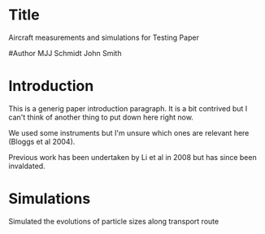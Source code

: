 # Title
Aircraft measurements and simulations for Testing Paper

#Author
MJJ Schmidt
John Smith

# Introduction
This is a generig paper introduction paragraph. It is a bit contrived but I can't think of another thing to put down here right now.

We used some instruments but I'm unsure which ones are relevant here (Bloggs et al 2004).

Previous work has been undertaken by Li et al in 2008 but has since been invaldated.

# Simulations
Simulated the evolutions of particle sizes along transport route

